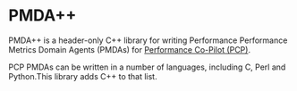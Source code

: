 # PMDA++

PMDA++ is a header-only C++ library for writing Performance Performance Metrics Domain Agents (PMDAs) for [Performance Co-Pilot (PCP)](http://oss.sgi.com/projects/pcp/).

PCP PMDAs can be written in a number of languages, including C, Perl and Python.This library adds C++ to that list.
